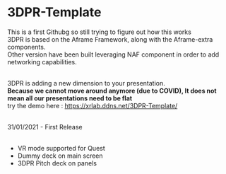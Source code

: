 # 3DPR-Template<br/>
This is a first Githubg so still trying to figure out how this works<br/>
3DPR is based on the Aframe Framework, along with the Aframe-extra components.<br/>
Other version have been built leveraging NAF component in order to add networking capabilities.<br/><br/>

3DPR is adding a new dimension to your presentation.<br/>
<b>Because we cannot move around anymore (due to COVID), It does not mean all our presentations need to be flat</b><br/>
 try the demo here : https://xrlab.ddns.net/3DPR-Template/ <br/><br/>


31/01/2021 - First Release<br/><br/>
* VR mode supported for Quest
* Dummy deck on main screen
* 3DPR Pitch deck on panels
 
